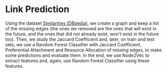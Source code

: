 # Link Prediction
Using the dataset <a href="http://konect.cc/networks/dbpedia-similar/"> Similarities (DBpedia)</a>, we create a graph and keep a list of the missing edges (the ones we removed are the ones that will exist in the future, and the ones that did not already exist, won't exist in the future too). Then, we study the Jaccard Coefficient and, later, on train and test sets, we use a Random Forest Classifier with Jaccard Coefficient, Preferential Attachment and Resource Allocation of missing edges, to make some predictions and evaluate them. In the end, we use Node2Vec to extract features and, again, use Random Forest Classifier using these features.
